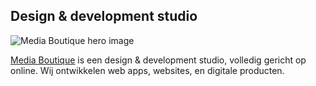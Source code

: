 ## Design &amp; development studio

![Media Boutique hero image](https://mediaboutique.nl/assets/sites/mediaboutique/img/hero-tinified.webp)

[Media Boutique](https://mediaboutique.nl) is een design & development studio, volledig gericht op online. Wij ontwikkelen web apps, websites, en digitale producten.
